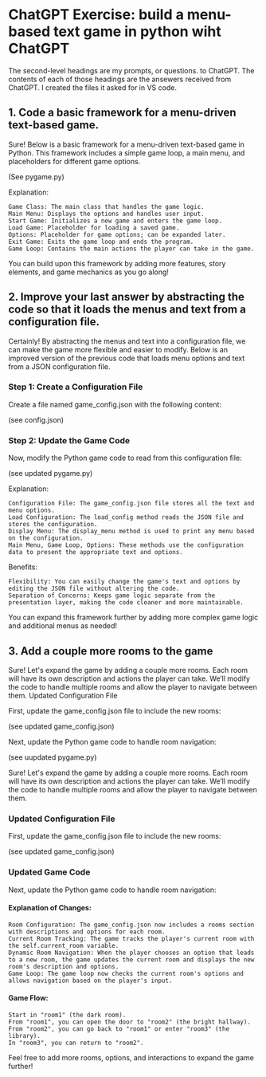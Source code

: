 # ChatGPT Exercise: build a menu-based text game in python wiht ChatGPT

The second-level headings are my prompts, or questions. to ChatGPT. The contents of each of those headings are the ansewers received from ChatGPT. I created the files it asked for in VS code. 

## 1. Code a basic framework for a menu-driven text-based game.

Sure! Below is a basic framework for a menu-driven text-based game in Python. This framework includes a simple game loop, a main menu, and placeholders for different game options.

(See pygame.py)

Explanation:

    Game Class: The main class that handles the game logic.
    Main Menu: Displays the options and handles user input.
    Start Game: Initializes a new game and enters the game loop.
    Load Game: Placeholder for loading a saved game.
    Options: Placeholder for game options; can be expanded later.
    Exit Game: Exits the game loop and ends the program.
    Game Loop: Contains the main actions the player can take in the game.

You can build upon this framework by adding more features, story elements, and game mechanics as you go along!

## 2. Improve your last answer by abstracting the code so that it loads the menus and text from a configuration file.

Certainly! By abstracting the menus and text into a configuration file, we can make the game more flexible and easier to modify. Below is an improved version of the previous code that loads menu options and text from a JSON configuration file.

### Step 1: Create a Configuration File

Create a file named game_config.json with the following content:

(see config.json)

### Step 2: Update the Game Code

Now, modify the Python game code to read from this configuration file:

(see updated pygame.py)

Explanation:

    Configuration File: The game_config.json file stores all the text and menu options.
    Load Configuration: The load_config method reads the JSON file and stores the configuration.
    Display Menu: The display_menu method is used to print any menu based on the configuration.
    Main Menu, Game Loop, Options: These methods use the configuration data to present the appropriate text and options.

Benefits:

    Flexibility: You can easily change the game's text and options by editing the JSON file without altering the code.
    Separation of Concerns: Keeps game logic separate from the presentation layer, making the code cleaner and more maintainable.

You can expand this framework further by adding more complex game logic and additional menus as needed!

## 3. Add a couple more rooms to the game

Sure! Let's expand the game by adding a couple more rooms. Each room will have its own description and actions the player can take. We’ll modify the code to handle multiple rooms and allow the player to navigate between them.
Updated Configuration File

First, update the game_config.json file to include the new rooms:

(see updated game_config.json)

Next, update the Python game code to handle room navigation:

(see uupdated pygame.py)

Sure! Let's expand the game by adding a couple more rooms. Each room will have its own description and actions the player can take. We’ll modify the code to handle multiple rooms and allow the player to navigate between them.

### Updated Configuration File

First, update the game_config.json file to include the new rooms:

(see updated game_config.json)

### Updated Game Code

Next, update the Python game code to handle room navigation:

#### Explanation of Changes:

    Room Configuration: The game_config.json now includes a rooms section with descriptions and options for each room.
    Current Room Tracking: The game tracks the player's current room with the self.current_room variable.
    Dynamic Room Navigation: When the player chooses an option that leads to a new room, the game updates the current room and displays the new room's description and options.
    Game Loop: The game loop now checks the current room's options and allows navigation based on the player's input.

#### Game Flow:

    Start in "room1" (the dark room).
    From "room1", you can open the door to "room2" (the bright hallway).
    From "room2", you can go back to "room1" or enter "room3" (the library).
    In "room3", you can return to "room2".

Feel free to add more rooms, options, and interactions to expand the game further!
